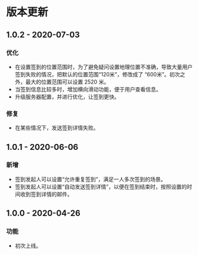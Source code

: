 # 版本更新

## 1.0.2 - 2020-07-03

### 优化

* 在设置签到的位置范围时，为了避免疑问设置地理位置不准确，导致大量用户签到失败的情况，把默认的位置范围“120米”，修改成了 “600米”。初次之外，最大的位置范围可以设置 2520 米。
* 当签到信息比较多时，增加横向滑动功能，便于用户查看信息。
* 升级服务器配置，并进行优化，让签到更快。

### 修复

* 在某些情况下，发送签到详情失败。

## 1.0.1 - 2020-06-06

### 新增

* 签到发起人可以设置“允许重复签到”，满足一人多次签到的场景。
* 签到发起人可以设置“自动发送签到详情”，以便在签到结束时，按照设置的时间收到签到详情的邮件。

## 1.0.0 - 2020-04-26

### 功能

* 初次上线。



